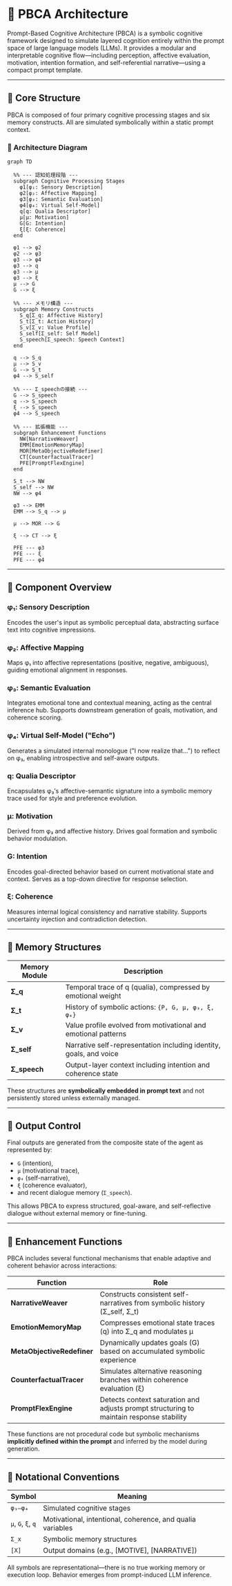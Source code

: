 # 🧠 PBCA Architecture

Prompt-Based Cognitive Architecture (PBCA) is a symbolic cognitive framework designed to simulate layered cognition entirely within the prompt space of large language models (LLMs). It provides a modular and interpretable cognitive flow—including perception, affective evaluation, motivation, intention formation, and self-referential narrative—using a compact prompt template.

---

## 🔧 Core Structure

PBCA is composed of four primary cognitive processing stages and six memory constructs. All are simulated symbolically within a static prompt context.

### 📐 Architecture Diagram

```mermaid
graph TD

  %% --- 認知処理段階 ---
  subgraph Cognitive Processing Stages
    φ1[φ₁: Sensory Description]
    φ2[φ₂: Affective Mapping]
    φ3[φ₃: Semantic Evaluation]
    φ4[φ₄: Virtual Self-Model]
    q[q: Qualia Descriptor]
    μ[μ: Motivation]
    G[G: Intention]
    ξ[ξ: Coherence]
  end

  φ1 --> φ2
  φ2 --> φ3
  φ3 --> φ4
  φ3 --> q
  φ3 --> μ
  φ3 --> ξ
  μ --> G
  G --> ξ

  %% --- メモリ構造 ---
  subgraph Memory Constructs
    S_q[Σ_q: Affective History]
    S_t[Σ_t: Action History]
    S_v[Σ_v: Value Profile]
    S_self[Σ_self: Self Model]
    S_speech[Σ_speech: Speech Context]
  end

  q --> S_q
  μ --> S_v
  G --> S_t
  φ4 --> S_self

  %% --- Σ_speechの接続 ---
  G --> S_speech
  q --> S_speech
  ξ --> S_speech
  φ4 --> S_speech

  %% --- 拡張機能 ---
  subgraph Enhancement Functions
    NW[NarrativeWeaver]
    EMM[EmotionMemoryMap]
    MOR[MetaObjectiveRedefiner]
    CT[CounterfactualTracer]
    PFE[PromptFlexEngine]
  end

  S_t --> NW
  S_self --> NW
  NW --> φ4

  φ3 --> EMM
  EMM --> S_q --> μ

  μ --> MOR --> G

  ξ --> CT --> ξ

  PFE --- φ3
  PFE --- ξ
  PFE --- φ4
```

---

## 🧩 Component Overview

### φ₁: **Sensory Description**

Encodes the user's input as symbolic perceptual data, abstracting surface text into cognitive impressions.

### φ₂: **Affective Mapping**

Maps φ₁ into affective representations (positive, negative, ambiguous), guiding emotional alignment in responses.

### φ₃: **Semantic Evaluation**

Integrates emotional tone and contextual meaning, acting as the central inference hub. Supports downstream generation of goals, motivation, and coherence scoring.

### φ₄: **Virtual Self-Model ("Echo")**

Generates a simulated internal monologue ("I now realize that...") to reflect on φ₃, enabling introspective and self-aware outputs.

### q: **Qualia Descriptor**

Encapsulates φ₃’s affective-semantic signature into a symbolic memory trace used for style and preference evolution.

### μ: **Motivation**

Derived from φ₃ and affective history. Drives goal formation and symbolic behavior modulation.

### G: **Intention**

Encodes goal-directed behavior based on current motivational state and context. Serves as a top-down directive for response selection.

### ξ: **Coherence**

Measures internal logical consistency and narrative stability. Supports uncertainty injection and contradiction detection.

---

## 🧠 Memory Structures

| Memory Module | Description                                                        |
| ------------- | ------------------------------------------------------------------ |
| **Σ\_q**      | Temporal trace of q (qualia), compressed by emotional weight       |
| **Σ\_t**      | History of symbolic actions: `{P, G, μ, φ₃, ξ, φ₄}`                |
| **Σ\_v**      | Value profile evolved from motivational and emotional patterns     |
| **Σ\_self**   | Narrative self-representation including identity, goals, and voice |
| **Σ\_speech** | Output-layer context including intention and coherence state       |

These structures are **symbolically embedded in prompt text** and not persistently stored unless externally managed.

---

## 🔄 Output Control

Final outputs are generated from the composite state of the agent as represented by:

* `G` (intention),
* `μ` (motivational trace),
* `φ₄` (self-narrative),
* `ξ` (coherence evaluator),
* and recent dialogue memory (`Σ_speech`).

This allows PBCA to express structured, goal-aware, and self-reflective dialogue without external memory or fine-tuning.

---

## 🧰 Enhancement Functions

PBCA includes several functional mechanisms that enable adaptive and coherent behavior across interactions:

| Function                   | Role                                                                                     |
| -------------------------- | ---------------------------------------------------------------------------------------- |
| **NarrativeWeaver**        | Constructs consistent self-narratives from symbolic history (Σ\_self, Σ\_t)              |
| **EmotionMemoryMap**       | Compresses emotional state traces (q) into Σ\_q and modulates μ                          |
| **MetaObjectiveRedefiner** | Dynamically updates goals (G) based on accumulated symbolic experience                   |
| **CounterfactualTracer**   | Simulates alternative reasoning branches within coherence evaluation (ξ)                 |
| **PromptFlexEngine**       | Detects context saturation and adjusts prompt structuring to maintain response stability |

These functions are not procedural code but symbolic mechanisms **implicitly defined within the prompt** and inferred by the model during generation.

---

## 📎 Notational Conventions

| Symbol             | Meaning                                                    |
| ------------------ | ---------------------------------------------------------- |
| `φ₁–φ₄`            | Simulated cognitive stages                                 |
| `μ`, `G`, `ξ`, `q` | Motivational, intentional, coherence, and qualia variables |
| `Σ_x`              | Symbolic memory structures                                 |
| `[X]`              | Output domains (e.g., \[MOTIVE], \[NARRATIVE])             |

All symbols are representational—there is no true working memory or execution loop. Behavior emerges from prompt-induced LLM inference.
